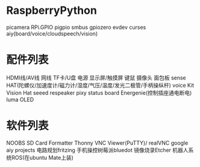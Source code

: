 # RaspberryPython
picamera
RPi.GPIO
pigpio
smbus
gpiozero
evdev
curses
aiy(board/voice/cloudspeech/vision)

# 配件列表
HDMI线/AV线
网线
TF卡/U盘
电源
显示屏/触摸屏
键鼠
摄像头
面包板
sense HAT(陀螺仪/加速度计/磁力计/湿度/气压/温度/发光二极管/手柄操纵杆)
voice Kit
Vision Hat
seeed respeaker
pixy
status board
Energenie(控制插座通电断电)
luma OLED

# 软件列表
NOOBS
SD Card Formatter
Thonny
VNC Viewer(PuTTY)/ realVNC
google aiy projects
电路规划fritzing
手机操控树莓派bluedot
镜像烧录Etcher
机器人系统ROS(在ubuntu Mate上装)